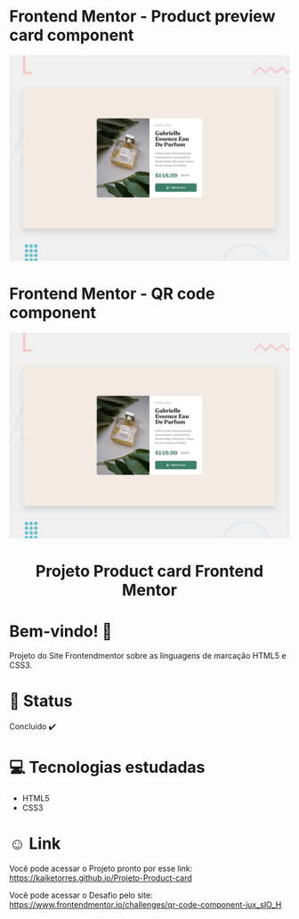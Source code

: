 # Frontend Mentor - Product preview card component

![Design preview for the Product preview card component coding challenge](./design/desktop-preview.jpg)

# Frontend Mentor - QR code component

![Design preview for the QR code component coding challenge](./design/desktop-preview.jpg)

<div align="center">
<h1>Projeto Product card Frontend Mentor </h1>
</div>

# Bem-vindo! 👋 <a name="id01"></a>
Projeto do Site Frontendmentor sobre as linguagens de marcação HTML5 e CSS3.


# &#x1F680; Status
Concluido ✔️


# &#x1F4BB; Tecnologias estudadas
<ul>
  <li>HTML5</li>
  <li>CSS3</li>
</ul>


# &#X263A; Link
Você pode acessar o Projeto pronto por esse link: https://kaiketorres.github.io/Projeto-Product-card

Você pode acessar o Desafio pelo site: https://www.frontendmentor.io/challenges/qr-code-component-iux_sIO_H


